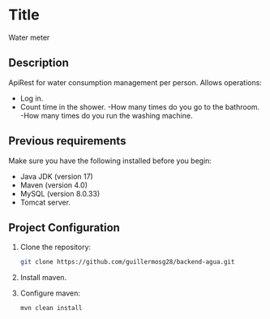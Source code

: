 # Title
Water meter

## Description
ApiRest for water consumption management per person.
Allows operations:

- Log in.
- Count time in the shower.
  -How many times do you go to the bathroom.
  -How many times do you run the washing machine.

## Previous requirements

Make sure you have the following installed before you begin:

- Java JDK (version 17)
- Maven (version 4.0)
- MySQL (version 8.0.33)
- Tomcat server.

## Project Configuration

1. Clone the repository:

     ```bash
     git clone https://github.com/guillermosg28/backend-agua.git
     ```
2. Install maven.

3. Configure maven:
     ```bash
     mvn clean install
     ```

